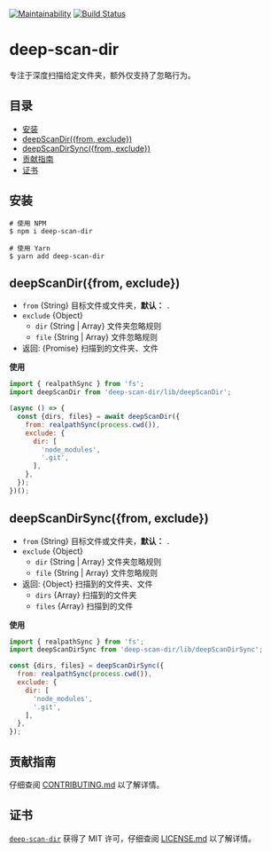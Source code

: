 [![Maintainability](https://api.codeclimate.com/v1/badges/541030ad0c70589a76f3/maintainability)](https://codeclimate.com/github/iTonyYo/deep-scan-dir/maintainability) [![Build Status](https://travis-ci.org/iTonyYo/deep-scan-dir.svg?branch=master)](https://travis-ci.org/iTonyYo/deep-scan-dir)

# deep-scan-dir

专注于深度扫描给定文件夹，额外仅支持了忽略行为。

## 目录

- [安装](#安装)
- [deepScanDir({from, exclude})](#deepscandirfrom-exclude)
- [deepScanDirSync({from, exclude})](#deepscandirsyncfrom-exclude)
- [贡献指南](#贡献指南)
- [证书](#证书)

## 安装

```shell
# 使用 NPM
$ npm i deep-scan-dir

# 使用 Yarn
$ yarn add deep-scan-dir
```

## deepScanDir({from, exclude})

- `from` {String} 目标文件或文件夹，**默认：** `.`
- `exclude` {Object}
  - `dir` {String | Array} 文件夹忽略规则
  - `file` {String | Array} 文件忽略规则
- 返回: {Promise} 扫描到的文件夹、文件

**使用**

```javascript
import { realpathSync } from 'fs';
import deepScanDir from 'deep-scan-dir/lib/deepScanDir';

(async () => {
  const {dirs, files} = await deepScanDir({
    from: realpathSync(process.cwd()),
    exclude: {
      dir: [
        'node_modules',
        '.git',
      ],
    },
  });
})();
```

## deepScanDirSync({from, exclude})

- `from` {String} 目标文件或文件夹，**默认：** `.`
- `exclude` {Object}
  - `dir` {String | Array} 文件夹忽略规则
  - `file` {String | Array} 文件忽略规则
- 返回: {Object} 扫描到的文件夹、文件
  - `dirs` {Array} 扫描到的文件夹
  - `files` {Array} 扫描到的文件

**使用**

```javascript
import { realpathSync } from 'fs';
import deepScanDirSync from 'deep-scan-dir/lib/deepScanDirSync';

const {dirs, files} = deepScanDirSync({
  from: realpathSync(process.cwd()),
  exclude: {
    dir: [
      'node_modules',
      '.git',
    ],
  },
});
```

## 贡献指南

仔细查阅 [CONTRIBUTING.md][贡献指南] 以了解详情。

## 证书

[`deep-scan-dir`][deep-scan-dir] 获得了 MIT 许可，仔细查阅 [LICENSE.md][证书] 以了解详情。



[贡献指南]: https://github.com/iTonyYo/deep-scan-dir/blob/master/CONTRIBUTING.md

[证书]: https://github.com/iTonyYo/deep-scan-dir/blob/master/LICENSE.md

[deep-scan-dir]: https://git.io/fjp3u
